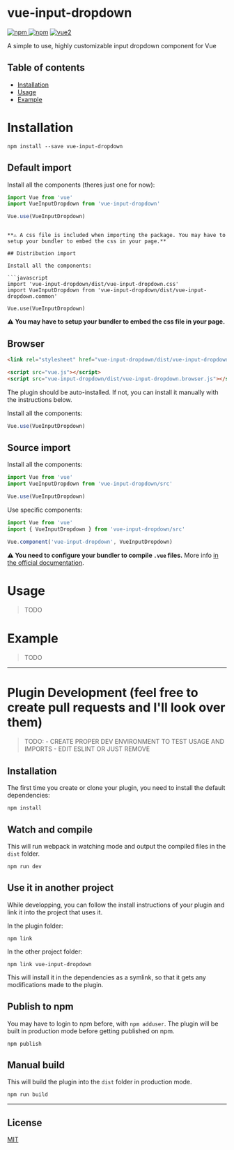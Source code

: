 # vue-input-dropdown

[![npm](https://img.shields.io/npm/v/vue-input-dropdown.svg) ![npm](https://img.shields.io/npm/dm/vue-input-dropdown.svg)](https://www.npmjs.com/package/vue-input-dropdown)
[![vue2](https://img.shields.io/badge/vue-2.x-brightgreen.svg)](https://vuejs.org/)

A simple to use, highly customizable input dropdown component for Vue

## Table of contents

- [Installation](#installation)
- [Usage](#usage)
- [Example](#example)

# Installation

```
npm install --save vue-input-dropdown
```

## Default import

Install all the components (theres just one for now):

```javascript
import Vue from 'vue'
import VueInputDropdown from 'vue-input-dropdown'

Vue.use(VueInputDropdown)
```
```

**⚠️ A css file is included when importing the package. You may have to setup your bundler to embed the css in your page.**

## Distribution import

Install all the components:

```javascript
import 'vue-input-dropdown/dist/vue-input-dropdown.css'
import VueInputDropdown from 'vue-input-dropdown/dist/vue-input-dropdown.common'

Vue.use(VueInputDropdown)
```


**⚠️ You may have to setup your bundler to embed the css file in your page.**

## Browser

```html
<link rel="stylesheet" href="vue-input-dropdown/dist/vue-input-dropdown.css"/>

<script src="vue.js"></script>
<script src="vue-input-dropdown/dist/vue-input-dropdown.browser.js"></script>
```

The plugin should be auto-installed. If not, you can install it manually with the instructions below.

Install all the components:

```javascript
Vue.use(VueInputDropdown)
```

## Source import

Install all the components:

```javascript
import Vue from 'vue'
import VueInputDropdown from 'vue-input-dropdown/src'

Vue.use(VueInputDropdown)
```

Use specific components:

```javascript
import Vue from 'vue'
import { VueInputDropdown } from 'vue-input-dropdown/src'

Vue.component('vue-input-dropdown', VueInputDropdown)
```

**⚠️ You need to configure your bundler to compile `.vue` files.** More info [in the official documentation](https://vuejs.org/v2/guide/single-file-components.html).

# Usage

> TODO

# Example

> TODO

---

# Plugin Development (feel free to create pull requests and I'll look over them)

> TODO: 
    - CREATE PROPER DEV ENVIRONMENT TO TEST USAGE AND IMPORTS
    - EDIT ESLINT OR JUST REMOVE 

## Installation

The first time you create or clone your plugin, you need to install the default dependencies:

```
npm install
```

## Watch and compile

This will run webpack in watching mode and output the compiled files in the `dist` folder.

```
npm run dev
```

## Use it in another project

While developping, you can follow the install instructions of your plugin and link it into the project that uses it.

In the plugin folder:

```
npm link
```

In the other project folder:

```
npm link vue-input-dropdown
```

This will install it in the dependencies as a symlink, so that it gets any modifications made to the plugin.

## Publish to npm

You may have to login to npm before, with `npm adduser`. The plugin will be built in production mode before getting published on npm.

```
npm publish
```

## Manual build

This will build the plugin into the `dist` folder in production mode.

```
npm run build
```

---

## License

[MIT](http://opensource.org/licenses/MIT)
